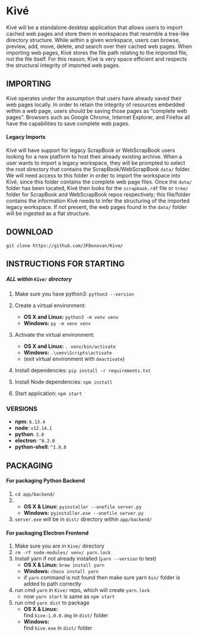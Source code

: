 # Kivé

Kivé will be a standalone desktop application that allows users to import cached web pages and store them in workspaces that resemble a tree-like directory structure. While within a given workspace, users can browse, preview, add, move, delete, and search over their cached web pages. When importing web pages, Kivé stores the file path relating to the imported file, not the file itself. For this reason, Kivé is very space efficient and respects the structural integrity of imported web pages.

## IMPORTING

Kivé operates under the assumption that users have already saved their web pages locally. In order to retain the integrity of resources embedded within a web page, users should be saving those pages as “complete web pages”. Browsers such as Google Chrome, Internet Explorer, and Firefox all have the capabilities to save complete web pages.

#### Legacy Imports

Kivé will have support for legacy ScrapBook or WebScrapBook users looking for a new platform to host their already existing archive. When a user wants to import a legacy workspace, they will be prompted to select the root directory that contains the ScrapBook/WebScrapBook ```data/``` folder.  We will need access to this folder in order to import the workspace into Kivé, since this folder contains the complete web page files. Once the ```data/``` folder has been located, Kivé then looks for the ```scrapbook.rdf``` file or ```tree/``` folder for ScrapBook and WebScrapBook repos respectively; this file/folder contains the information Kivé needs to infer the structuring of the imported legacy workspace. If not present, the web pages found in the ```data/``` folder will be ingested as a flat structure.


## DOWNLOAD
``` git clone https://github.com/JFDonovan/Kive/ ```
## INSTRUCTIONS FOR STARTING 
##### ALL within ```Kive/``` directory 

1. Make sure you have python3: 
   ```python3 --version```
2. Create a virtual environment: 
   - **OS X and Linux:** 
   ```python3 -m venv venv``` 
   - **Windows:** 
   ```py -m venv venv```
3. Activate the virtual environment: 
   - **OS X and Linux:** 
   ```. venv/bin/activate```
   - **Windows:** 
   ```.\venv\Scripts\activate``` 
   - (exit virtual environment with ```deactivate```)
4. Install dependencies: 
   ```pip install -r requirements.txt```

5. Install Node dependencies: 
```npm install```

6. Start application: 
```npm start```

### VERSIONS 
- **npm**: ```6.13.4```
- **node**: ```v12.14.1```
- **python**: ```3.8```
- **electron**: ```^8.2.0```
- **python-shell**: ```^1.0.8```

## PACKAGING 
#### For packaging Python Backend
1. ```cd app/backend/ ```
2. - **OS X & Linux:** ```pyinstaller --onefile server.py```
   - **Windows:** ```pyinstaller.exe --onefile server.py```
3. ```server.exe``` will be in ```dist/``` directory within ```app/backend/```

#### For packaging Electron Frontend
1. Make sure you are in ```Kive/``` directory
2. ```rm -rf node-modules/ venv/ yarn.lock```
3. Install yarn if not already installed (```yarn --version``` to test)
   - **OS X & Linux:**
   ```brew install yarn```
   - **Windows:** 
   ```choco install yarn```
   - if ```yarn``` command is not found then make sure yarn ```bin/``` folder is added to path correctly 
4. run cmd ```yarn``` in ```Kive/``` repo, which will create ```yarn.lock```
   - now ```yarn start``` is same as ```npm start```
5. run cmd ```yarn dist``` to package
   - **OS X & Linux:** <br/>
   find ```kive-1.0.0.dmg``` in ```dist/``` folder
   - **Windows:** <br/>
   find ```kive.exe``` in ```dist/``` folder
